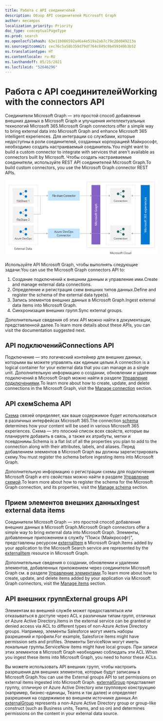 ```yaml
---
title: Работа с API соединителей
description: Обзор API соединителей Microsoft Graph
author: mecampos
localization_priority: Priority
doc_type: conceptualPageType
ms.prod: search
ms.openlocfilehash: 63e11b086592a46a4e519a2ab7c79c20d049213a
ms.sourcegitcommit: cec76c5a58b359d79df764c849c8b459349b3b52
ms.translationtype: HT
ms.contentlocale: ru-RU
ms.lasthandoff: 05/25/2021
ms.locfileid: "52646296"
---
```

# <a name="working-with-the-connectors-api"></a><span data-ttu-id="52605-103">Работа с API соединителей</span><span class="sxs-lookup"><span data-stu-id="52605-103">Working with the connectors API</span></span>

<span data-ttu-id="52605-104">Соединители Microsoft Graph — это простой способ добавления внешних данных в Microsoft Graph и улучшения интеллектуальных технологий Microsoft 365.</span><span class="sxs-lookup"><span data-stu-id="52605-104">Microsoft Graph connectors offer a simple way to bring external data into Microsoft Graph and enhance Microsoft 365 intelligent experiences.</span></span> <span data-ttu-id="52605-105">Для интеграции со службами, которые недоступны в роли соединителей, созданных корпорацией Майкрософт, необходимо создать настраиваемый соединитель.</span><span class="sxs-lookup"><span data-stu-id="52605-105">You might want to build a custom connector to integrate with services that aren't available as connectors built by Microsoft.</span></span> <span data-ttu-id="52605-106">Чтобы создать настраиваемые соединители, используйте REST API соединителей Microsoft Graph.</span><span class="sxs-lookup"><span data-stu-id="52605-106">To build custom connectors, you use the Microsoft Graph connector REST APIs.</span></span>

![Изображение внешних данных, исходящих из разных соединителей Microsoft Graph](./images/connectors-images/api-overview.png)

<span data-ttu-id="52605-108">Используйте API Microsoft Graph, чтобы выполнять следующие задачи:</span><span class="sxs-lookup"><span data-stu-id="52605-108">You can use the Microsoft Graph connectors API to:</span></span>

1. <span data-ttu-id="52605-109">Создание подключений к внешним данным и управление ими.</span><span class="sxs-lookup"><span data-stu-id="52605-109">Create and manage external data connections.</span></span>
2. <span data-ttu-id="52605-110">Определение и регистрация схем внешних типов данных.</span><span class="sxs-lookup"><span data-stu-id="52605-110">Define and register the schema of the external data type(s).</span></span>
3. <span data-ttu-id="52605-111">Запись элементов внешних данных в Microsoft Graph.</span><span class="sxs-lookup"><span data-stu-id="52605-111">Ingest external data items into Microsoft Graph.</span></span>
4. <span data-ttu-id="52605-112">Синхронизация внешних групп.</span><span class="sxs-lookup"><span data-stu-id="52605-112">Sync external groups.</span></span>

<span data-ttu-id="52605-113">Дополнительные сведения об этих API можно найти в документации, представленной далее.</span><span class="sxs-lookup"><span data-stu-id="52605-113">To learn more details about these APIs, you can visit the documentation suggested next.</span></span>

## <a name="connections-api"></a><span data-ttu-id="52605-114">API подключений</span><span class="sxs-lookup"><span data-stu-id="52605-114">Connections API</span></span>

<span data-ttu-id="52605-115">Подключение — это логический контейнер для внешних данных, которыми вы можете управлять как единым целым.</span><span class="sxs-lookup"><span data-stu-id="52605-115">A connection is a logical container for your external data that you can manage as a single unit.</span></span>
<span data-ttu-id="52605-116">Дополнительную информацию о создании, обновлении и удалении подключений в Microsoft Graph можно найти в разделе [Управление подключениями](connecting-external-content-manage-connections.md).</span><span class="sxs-lookup"><span data-stu-id="52605-116">To learn more about how to create, update, and delete connections in the Microsoft Graph, visit the [Manage connection](connecting-external-content-manage-connections.md) section.</span></span>

## <a name="schema-api"></a><span data-ttu-id="52605-117">API схем</span><span class="sxs-lookup"><span data-stu-id="52605-117">Schema API</span></span>

<span data-ttu-id="52605-118">[Схема](/graph/api/resources/schema?view=graph-rest-beta&amp;preserve-view=true) связей определяет, как ваше содержимое будет использоваться в различных интерфейсах Microsoft 365.</span><span class="sxs-lookup"><span data-stu-id="52605-118">The connection [schema](/graph/api/resources/schema?view=graph-rest-beta&amp;preserve-view=true) determines how your content will be used in various Microsoft 365 experiences.</span></span> <span data-ttu-id="52605-119">Схема — это плоский список всех свойств, которые вы планируете добавить в связь, а также их атрибуты, метки и псевдонимы.</span><span class="sxs-lookup"><span data-stu-id="52605-119">Schema is a flat list of all the properties you plan to add to the connection along with their attributes, labels, and aliases.</span></span> <span data-ttu-id="52605-120">Перед добавлением элементов в Microsoft Graph вы должны зарегистрировать схему.</span><span class="sxs-lookup"><span data-stu-id="52605-120">You must register the schema before ingesting items into Microsoft Graph.</span></span>

<span data-ttu-id="52605-121">Дополнительную информацию о регистрации схемы для подключения Microsoft Graph и его свойствах можно найти в разделе [Управление схемой](connecting-external-content-manage-schema.md).</span><span class="sxs-lookup"><span data-stu-id="52605-121">To learn more about how to register the schema for the Microsoft Graph connection, and its properties, visit the [Manage schema](connecting-external-content-manage-schema.md) section.</span></span>

## <a name="ingest-external-data-items"></a><span data-ttu-id="52605-122">Прием элементов внешних данных</span><span class="sxs-lookup"><span data-stu-id="52605-122">Ingest external data items</span></span>

<span data-ttu-id="52605-123">Соединители Microsoft Graph — это простой способ добавления внешних данных в Microsoft Graph.</span><span class="sxs-lookup"><span data-stu-id="52605-123">Microsoft Graph connectors offer a simple way to bring external data into Microsoft Graph.</span></span> <span data-ttu-id="52605-124">Элементы, добавленные приложением в службу "Поиск (Майкрософт)", представлены ресурсом [externalItem](/graph/api/resources/externalitem?view=graph-rest-beta&preserve-view=true) в Microsoft Graph.</span><span class="sxs-lookup"><span data-stu-id="52605-124">Items added by your application to the Microsoft Search service are represented by the [externalItem](/graph/api/resources/externalitem?view=graph-rest-beta&preserve-view=true) resource in Microsoft Graph.</span></span>

<span data-ttu-id="52605-125">Дополнительные сведения о создании, обновлении и удалении элементов, добавленных приложением через соединители Microsoft Graph см. в разделе [Управление элементами](connecting-external-content-manage-items.md).</span><span class="sxs-lookup"><span data-stu-id="52605-125">To learn more about how to create, update, and delete items added by your application via Microsoft Graph connectors, visit the [Manage items](connecting-external-content-manage-items.md) section.</span></span>

## <a name="external-groups-api"></a><span data-ttu-id="52605-126">API внешних групп</span><span class="sxs-lookup"><span data-stu-id="52605-126">External groups API</span></span>

<span data-ttu-id="52605-127">Элементам во внешней службе может предоставляться или отказываться в доступе через ACL к различным типам групп, отличных от Azure Active Directory.</span><span class="sxs-lookup"><span data-stu-id="52605-127">Items in the external service can be granted or denied access via ACL to different types of non-Azure Active Directory groups.</span></span> <span data-ttu-id="52605-128">Например, элементы Salesforce могут иметь наборы разрешений и профили.</span><span class="sxs-lookup"><span data-stu-id="52605-128">For example, Salesforce items might have permission sets and profiles.</span></span> <span data-ttu-id="52605-129">Элементы ServiceNow могут иметь локальные группы.</span><span class="sxs-lookup"><span data-stu-id="52605-129">ServiceNow items might have local groups.</span></span> <span data-ttu-id="52605-130">При записи этих элементов в Microsoft Graph необходимо соблюдать эти ACL.</span><span class="sxs-lookup"><span data-stu-id="52605-130">When you ingest these items into Microsoft Graph, you need to honor these ACLs.</span></span>

<span data-ttu-id="52605-131">Вы можете использовать API внешних групп, чтобы настроить разрешения для внешних элементов, которые будут записаны в Microsoft Graph.</span><span class="sxs-lookup"><span data-stu-id="52605-131">You can use the External groups API to set permissions on external items ingested into Microsoft Graph.</span></span> <span data-ttu-id="52605-132">[externalGroup](/graph/api/externalgroup-post-members?view=graph-rest-beta&amp;preserve-view=true) представляет группу, отличную от Azure Active Directory или групповую конструкцию (например, бизнес-единицы, Teams и так далее) и определяет разрешения на содержимое во внешнем источнике данных.</span><span class="sxs-lookup"><span data-stu-id="52605-132">An [externalGroup](/graph/api/externalgroup-post-members?view=graph-rest-beta&amp;preserve-view=true) represents a non-Azure Active Directory group or group-like construct (such as Business units, Teams, and so on) and determines permissions on the content in your external data source.</span></span>